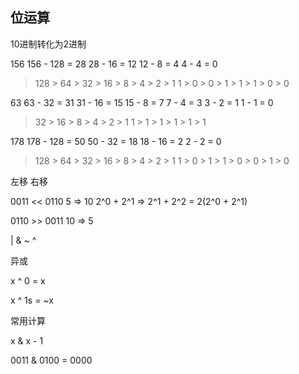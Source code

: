 ## 位运算

10进制转化为2进制

156
156 - 128 = 28
28 - 16 = 12
12 - 8 = 4
4 - 4 = 0
> 128 > 64 > 32 > 16 > 8 > 4 > 2 > 1
> 1 > 0 > 0 > 1 > 1 > 1 > 0 > 0

63
63 - 32 = 31
31 - 16 = 15
15 - 8 = 7
7 - 4 = 3
3 - 2 = 1
1 - 1 = 0
> 32 > 16 > 8 > 4 > 2 > 1
> 1 > 1 > 1 > 1 > 1 > 1

178
178 - 128 = 50
50 - 32 = 18
18 - 16 = 2
2 - 2 = 0
> 128 > 64 > 32 > 16 > 8 > 4 > 2 > 1
> 1 > 0 > 1 > 1 > 0 > 0 > 1 > 0

左移 右移

0011 << 0110 5 => 10 2^0 + 2^1 => 2^1 + 2^2 = 2(2^0 + 2^1)

0110 >> 0011 10 => 5


| & ~ ^ 

异或

x ^ 0 = x

x ^ 1s = ~x

常用计算

x & x - 1

0011 & 0100 = 0000